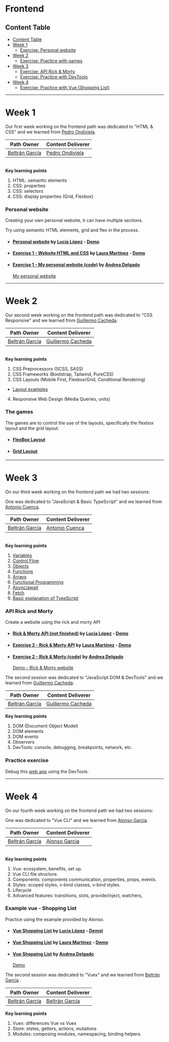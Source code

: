 # Frontend

## Content Table
- [Content Table](#content-table)
- [Week 1](#week-1)
  - [Exercise: Personal website](#personal-website)
- [Week 2](#week-2)
  - [Exercise: Practice with games](#the-games)
- [Week 3](#week-3)
  - [Exercise: API Rick & Morty](#api-rick-and-morty)
  - [Exercise: Practice with DevTools](#practice-exercise)
- [Week 4](#week-4)
  - [Exercise: Practice with Vue (Shopping List)](#example-vue---shopping-list)



----------------------------------------------------------------
# Week 1
Our first week working on the frontend path was dedicated to "HTML & CSS" and we learned from [Pedro Ondiviela](https://github.com/PedroOndh).

| **Path Owner** | **Content Deliverer** | 
| --- | --- | 
| [Beltrán García](https://github.com/tiborux) | [Pedro Ondiviela](https://github.com/PedroOndh)|

\
**Key learning points** <!-- (Do not change this line!!!) -->
1. HTML: semantic elements
2. CSS: properties
3. CSS: selectors
4. CSS: display properties (Grid, Flexbox)

### Personal website
Creating your own personal website, it can have multiple sections.

Try using semantic HTML elements, grid and flex in the process.
- #### [Personal website](https://github.com/zhuzilu/personal-website/) by [Lucía López](https://github.com/zhuzilu) - [Demo](https://zhuzilu.github.io/personal-website/src/index.html)
- #### [Exercise 1 - Website HTML and CSS](https://github.com/lauramargar/EJ1-HTML-CSS) by [Laura Martínez](https://github.com/lauramargar) - [Demo](https://lauramargar.github.io/EJ1-HTML-CSS/www/index.html)
- #### [Exercise 1 - My personal website (code)](https://github.com/andreadlgdo/andrea-HTMLCSS-week1) by [Andrea Delgado](https://github.com/andreadlgdo) 
  [My personal website](https://andreadlgdo.github.io/andrea-HTMLCSS-week1/src/index.html) 

----------------------------------------------------------------

# Week 2
Our second week working on the frontend path was dedicated to "CSS Responsive" and we learned from [Guillermo Cacheda](https://github.com/CachedaCodes).

| **Path Owner** | **Content Deliverer** | 
| --- | --- | 
| [Beltrán García](https://github.com/tiborux) | [Guillermo Cacheda](https://github.com/CachedaCodes)| 

\
**Key learning points** <!-- (Do not change this line!!!) -->
1. CSS Preprocessors (SCSS, SASS)
2. CSS Frameworks (Bootstrap, Tailwind, PureCSS)
3. CSS Layouts (Mobile First, Flexbox/Grid, Conditional Rendering)
  - [Layout examples](https://codepen.io/collection/kNGVpq?cursor=eyJjb2xsZWN0aW9uX2lkIjoia05HVnBxIiwiY29sbGVjdGlvbl90b2tlbiI6bnVsbCwibGltaXQiOjQsIm1heF9pdGVtcyI6NSwib2Zmc2V0IjowLCJwYWdlIjoxLCJzb3J0X2J5IjoicG9zaXRpb24iLCJzb3J0X29yZGVyIjoiQXNjIn0=)
4. Responsive Web Design (Media Queries, units)

### The games
The games are to control the use of the layouts, specifically the flexbox layout and the grid layout.

- #### [FlexBox Layout](https://flexboxfroggy.com)
- #### [Grid Layout](https://cssgridgarden.com)

----------------------------------------------------------------

# Week 3
On our third week  working on the frontend path we had two sessions:

One was dedicated to "JavaScript & Basic TypeScript" and we learned from [Antonio Cuenca](https://github.com/antonioc-empathy).

| **Path Owner** | **Content Deliverer** | 
| --- | --- | 
| [Beltrán García](https://github.com/tiborux) | [Antonio Cuenca](https://github.com/antonioc-empathy)| 

\
**Key learning points** <!-- (Do not change this line!!!) -->
1. [Variables](https://searchbroker.atlassian.net/wiki/spaces/~515286385/pages/3753476188/01.+Variables)
2. [Control Flow](https://searchbroker.atlassian.net/wiki/spaces/~515286385/pages/3753640038/02.+Control+Flow)
3. [Objects](https://searchbroker.atlassian.net/wiki/spaces/~515286385/pages/3753181346/03.+Objects)
4. [Functions](https://searchbroker.atlassian.net/wiki/spaces/~515286385/pages/3753181353/04.+Functions)
5. [Arrays](https://searchbroker.atlassian.net/wiki/spaces/~515286385/pages/3752460411/05.+Arrays)
6. [Functional Programming](https://searchbroker.atlassian.net/wiki/spaces/~515286385/pages/3753476195/06.+Functional+Programming)
7. [Async/await](https://searchbroker.atlassian.net/wiki/spaces/~515286385/pages/3753246877/07.+Async+await)
8. [Fetch](https://searchbroker.atlassian.net/wiki/spaces/~515286385/pages/3753148543/08.+Fetch)
9. [Basic explanation of TypeScript](https://searchbroker.atlassian.net/wiki/spaces/~515286385/pages/3753148564/09.+Basic+explanation+of+TypeScript)

### API Rick and Morty
Create a website using the rick and morty API

- #### [Rick & Morty API (not finished)](https://github.com/zhuzilu/rick-morty-api) by [Lucía López](https://github.com/zhuzilu) - [Demo](https://zhuzilu.github.io/rick-morty-api/www/)
- #### [Exercise 2 - Rick & Morty API](https://github.com/lauramargar/RickyMorty) by [Laura Martínez](https://github.com/lauramargar) - [Demo](https://lauramargar.github.io/RickyMorty/www/index.html)
- #### [Exercise 2 - Rick & Morty (code)](https://github.com/andreadlgdo/andrea-js-week3) by [Andrea Delgado](https://github.com/andreadlgdo) 
  [Demo - Rick & Morty website](https://andreadlgdo.github.io/andrea-js-week3/src/index.html) 
  
The second session was dedicated to "JavaScript DOM & DevTools" and we learned from [Guillermo Cacheda](https://github.com/CachedaCodes).

| **Path Owner** | **Content Deliverer** | 
| --- | --- | 
| [Beltrán García](https://github.com/tiborux) | [Guillermo Cacheda](https://github.com/CachedaCodes)| 


**Key learning points** <!-- (Do not change this line!!!) -->
1. DOM (Document Object Model)
2. DOM elements
3. DOM events
4. Observers
5. DevTools: console, debugging, breakpoints, network, etc.

### Practice exercise
Debug this [web app](https://codepen.io/CachedaCodes/pen/yLjmJEK?editors=0010) using the DevTools.

----------------------------------------------------------------

# Week 4
On our fourth week working on the frontend path we had two sessions:

One was dedicated to "Vue CLI" and we learned from [Alonso García](https://github.com/alonsogb).

| **Path Owner** | **Content Deliverer** | 
| --- | --- | 
| [Beltrán García](https://github.com/tiborux) | [Alonso García](https://github.com/alonsogb)| 

\
**Key learning points** <!-- (Do not change this line!!!) -->
1. Vue: ecosystem, benefits, set up.
2. Vue CLI file structure.
3. Components: components communication, properties, props, events.
4. Styles: scoped styles, v-bind classes, v-bind styles.
5. Lifecycle
6. Advanced features: transitions, slots, provide/inject, watchers, 

### Example vue - Shopping List
Practice using the example provided by Alonso.
- #### [Vue Shopping List]([https://github.com/zhuzilu/rick-morty-api](https://github.com/zhuzilu/vue-shopping-list-week4)) by [Lucía López](https://github.com/zhuzilu) - [Demo](https://vue-shopping-list-week4-2s8ujr7q8-zhuzilu.vercel.app/))
- #### [Vue Shopping List](https://github.com/lauramargar/) by [Laura Martínez](https://github.com/lauramargar) - [Demo]()
- #### [Vue Shopping List](https://github.com/andreadlgdo/) by [Andrea Delgado](https://github.com/andreadlgdo) 
  [Demo]() 


The second session was dedicated to "Vuex" and we learned from [Beltrán García](https://github.com/tiborux) .

| **Path Owner** | **Content Deliverer** | 
| --- | --- | 
| [Beltrán García](https://github.com/tiborux) | [Beltrán García](https://github.com/tiborux)|  


**Key learning points** <!-- (Do not change this line!!!) -->
1. Vuex: differences Vue vs Vuex
2. Store: states, getters, actions, mutations
3. Modules: composing modules, namespacing, binding helpers.
